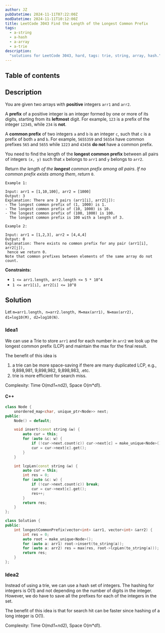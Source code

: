 ```yaml
---
author: JZ
pubDatetime: 2024-11-11T07:22:00Z
modDatetime: 2024-11-11T10:12:00Z
title: LeetCode 3043 Find the Length of the Longest Common Prefix
tags:
  - a-string
  - a-hash
  - a-array
  - a-trie
description:
  "solutions for LeetCode 3043, hard, tags: trie, string, array, hash."
---
```


## Table of contents

## Description

You are given two arrays with **positive** integers `arr1` and `arr2`.

A **prefix** of a positive integer is an integer formed by one or more of its digits, starting from its **leftmost** digit. For example, `123` is a prefix of the integer `12345`, while `234` is **not**.

A **common prefix** of two integers `a` and `b` is an integer `c`, such that `c` is a prefix of both `a` and `b`. For example, `5655359` and `56554` have common prefixes `565` and `5655` while `1223` and `43456` **do not** have a common prefix.

You need to find the length of the **longest common prefix** between all pairs of integers `(x, y)` such that `x` belongs to `arr1` and `y` belongs to `arr2`.

Return _the length of the **longest** common prefix among all pairs_. _If no common prefix exists among them_, _return_ `0`.

```
Example 1:

Input: arr1 = [1,10,100], arr2 = [1000]
Output: 3
Explanation: There are 3 pairs (arr1[i], arr2[j]):
- The longest common prefix of (1, 1000) is 1.
- The longest common prefix of (10, 1000) is 10.
- The longest common prefix of (100, 1000) is 100.
  The longest common prefix is 100 with a length of 3.

Example 2:

Input: arr1 = [1,2,3], arr2 = [4,4,4]
Output: 0
Explanation: There exists no common prefix for any pair (arr1[i], arr2[j]),
 hence we return 0.
Note that common prefixes between elements of the same array do not count.
```

**Constraints:**

-   `1 <= arr1.length, arr2.length <= 5 * 10^4`
-   `1 <= arr1[i], arr2[i] <= 10^8`

## Solution

Let `m=arr1.length, n=arr2.length, M=max(arr1), N=max(arr2), d1=log10(M), d2=log10(N)`.

### Idea1

We can use a Trie to store `arr1` and for each number in `arr2` we look up the longest common prefix (LCP) and maintain the max for the final result.

The benefit of this idea is

1. a trie can be more space-saving if there are many duplicated LCP, e.g., 9,898,981, 9,898,982, 9,898,983, .etc.
2. trie is more efficient for search miss.

Complexity: Time O(m*d1+n*d2), Space O(m*d1).

#### C++

```cpp
class Node {
    unordered_map<char, unique_ptr<Node>> next;
public:
    Node() = default;

    void insert(const string &w) {
        auto cur = this;
        for (auto &c: w) {
            if (!cur->next.count(c)) cur->next[c] = make_unique<Node>();
            cur = cur->next[c].get();
        }
    }

    int lcpLen(const string &w) {
        auto cur = this;
        int res = 0;
        for (auto &c: w) {
            if (!cur->next.count(c)) break;
            cur = cur->next[c].get();
            res++;
        }
        return res;
    }
};

class Solution {
public:
    int longestCommonPrefix(vector<int> &arr1, vector<int> &arr2) {
        int res = 0;
        auto root = make_unique<Node>();
        for (auto a: arr1) root->insert(to_string(a));
        for (auto a: arr2) res = max(res, root->lcpLen(to_string(a)));
        return res;
    }
};
```

### Idea2

Instead of using a trie, we can use a hash set of integers.
The hashing for integers is O(1) and not depending on the number of digits in the integer.
However, we do have to save all the prefixes for each of the integers in the set. 

The benefit of this idea is that for search hit can be faster since hashing of a long integer is O(1).

Complexity: Time O(m*d1+n*d2), Space O(m*d1).
